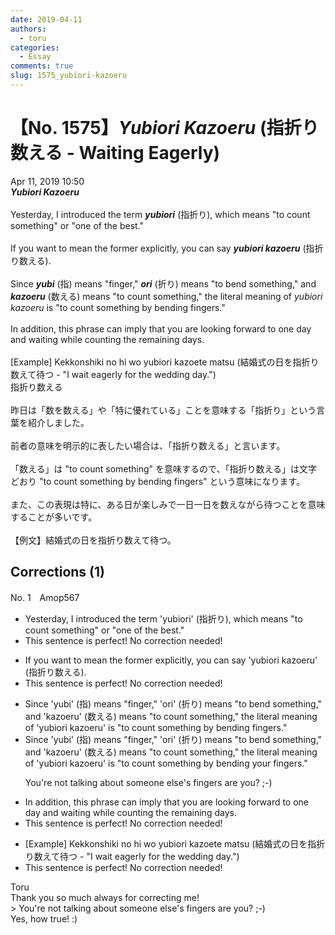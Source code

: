 ```yaml
---
date: 2019-04-11
authors:
  - toru
categories:
  - Essay
comments: true
slug: 1575_yubiori-kazoeru
---
```


# 【No. 1575】<strong><em>Yubiori Kazoeru</strong></em> (指折り数える - Waiting Eagerly)
<div class="date">Apr 11, 2019 10:50</div>
<div id="post"><div id="body_show_ori">
<strong><em>Yubiori Kazoeru</strong></em><br/><br/>Yesterday, I introduced the term <strong><em>yubiori</em></strong> (指折り), which means "to count something" or "one of the best."<br/><br/>If you want to mean the former explicitly, you can say <strong><em>yubiori kazoeru</em></strong> (指折り数える).<br/><br/>Since <strong><em>yubi</em></strong> (指) means "finger," <strong><em>ori</em></strong> (折り) means "to bend something," and <strong><em>kazoeru</em></strong> (数える) means "to count something," the literal meaning of <em>yubiori kazoeru</em> is "to count something by bending fingers."<br/><br/>In addition, this phrase can imply that you are looking forward to one day and waiting while counting the remaining days.<br/><br/>[Example] Kekkonshiki no hi wo yubiori kazoete matsu (結婚式の日を指折り数えて待つ - "I wait eagerly for the wedding day.")
</div></div>

<!-- more -->

<div id="post_ja"><div id="body_show_mo">
指折り数える<br/><br/>昨日は「数を数える」や「特に優れている」ことを意味する「指折り」という言葉を紹介しました。<br/><br/>前者の意味を明示的に表したい場合は、「指折り数える」と言います。<br/><br/>「数える」は "to count something" を意味するので、「指折り数える」は文字どおり "to count something by bending fingers" という意味になります。<br/><br/>また、この表現は特に、ある日が楽しみで一日一日を数えながら待つことを意味することが多いです。<br/><br/>【例文】結婚式の日を指折り数えて待つ。
</div></div>

## Corrections (1)
<div id="block"><div class="first_name"> No. 1　<span class="just_name">Amop567</span></div><div id="block2">
<ul class="correction_field">
<li class="incorrect">Yesterday, I introduced the term 'yubiori' (指折り), which means "to count something" or "one of the best."</li>
<li class="corrected perfect">This sentence is perfect! No correction needed!</li>
</ul>
<ul class="correction_field">
<li class="incorrect">If you want to mean the former explicitly, you can say 'yubiori kazoeru' (指折り数える).</li>
<li class="corrected perfect">This sentence is perfect! No correction needed!</li>
</ul>
<ul class="correction_field">
<li class="incorrect">Since 'yubi' (指) means "finger," 'ori' (折り) means "to bend something," and 'kazoeru' (数える) means "to count something," the literal meaning of 'yubiori kazoeru' is "to count something by bending fingers."</li>
<li class="corrected correct">
Since 'yubi' (指) means "finger," 'ori' (折り) means "to bend something," and 'kazoeru' (数える) means "to count something," the literal meaning of 'yubiori kazoeru' is "to count something by bending <span class="f_blue">your</span> fingers."
<p class="correction_comment">You're not talking about someone else's fingers are you? ;-)</p>
</li>
</ul>
<ul class="correction_field">
<li class="incorrect">In addition, this phrase can imply that you are looking forward to one day and waiting while counting the remaining days.</li>
<li class="corrected perfect">This sentence is perfect! No correction needed!</li>
</ul>
<ul class="correction_field">
<li class="incorrect">[Example] Kekkonshiki no hi wo yubiori kazoete matsu (結婚式の日を指折り数えて待つ - "I wait eagerly for the wedding day.")</li>
<li class="corrected perfect">This sentence is perfect! No correction needed!</li>
</ul>
</div><div class="name"><span class="just_name">Toru</span><br>
Thank you so much always for correcting me!<br/>&gt; You're not talking about someone else's fingers are you? ;-)<br/>Yes, how true! :)
</div>
</div>
